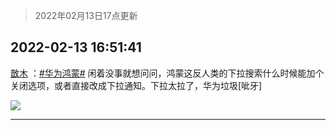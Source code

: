 > 2022年02月13日17点更新
<link rel="stylesheet" href="https://cdn.jsdelivr.net/gh/taotie6/sampleJSON@main/css/photo_show.css">
<meta name="referrer" content="no-referrer" />


 ## 2022-02-13 16:51:41 

 [㪚木](https://www.coolapk.com/feed/33523175?shareKey=N2ViOGU2ODBmMDNlNjIwOGM4ZmE~) ：<a class="feed-link-tag" href="/t/华为鸿蒙?type=0">#华为鸿蒙#</a> 闲着没事就想问问，鸿蒙这反人类的下拉搜索什么时候能加个关闭选项，或者直接改成下拉通知。下拉太拉了，华为垃圾[呲牙] 

<div class="album">
<img class="img-item" src="http://image.coolapk.com/feed/2019/0331/18/1081091_1554029154_094@320x240.gif" />
</div>

 ------- 

